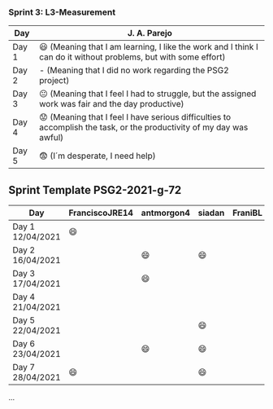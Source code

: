 
### Sprint 3: L3-Measurement 

| Day           | J. A. Parejo  |
| ------------- | ------------- |
| Day 1         |    :smiley: (Meaning that I am learning, I like the work and I think I can do it without problems, but with some effort) |
| Day 2         |    - (Meaning that I did no work regarding the PSG2 project)           |
| Day 3         |    :neutral_face:  (Meaning that I feel I had to struggle, but the assigned work was fair and the day productive)          |:fearful:
| Day 4         |    :worried: (Meaning that I feel I have serious difficulties to accomplish the task, or the productivity of my day was awful)           |
| Day 5         |    :fearful:   (I´m desperate, I need help)        |


## Sprint Template PSG2-2021-g-72

| Day                     | FranciscoJRE14  | antmorgon4     |       siadan     |     FraniBL     | DiegoHill      |
| -------------           | -------------   | -------------  | -------------    | -------------   | -------------  | 
| Day 1  12/04/2021       | :smile:         |                |                  |                 |                |               
| Day 2  16/04/2021       |                 | :smile:        | :smile:          |                 | :smile:        |                
| Day 3  17/04/2021       |                 | :smile:        |                  |                 |                |
| Day 4  21/04/2021       |                 |                |                  |                 | :smile:        |
| Day 5  22/04/2021       |                 |                | :smile:          |                 |                |  
| Day 6  23/04/2021       |                 | :smile:        | :smile:          |                 | :neutral_face: |
| Day 7  28/04/2021       |   :smile:       |                | :smile:          |                 |                |
...
